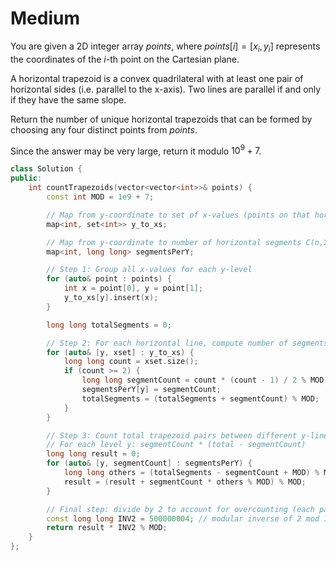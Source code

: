 # Medium

You are given a 2D integer array $points$, where $points[i] = [x_i, y_i]$ represents the coordinates of the $i$-th point on the Cartesian plane.

A horizontal trapezoid is a convex quadrilateral with at least one pair of horizontal sides (i.e. parallel to the x-axis). Two lines are parallel if and only if they have the same slope.

Return the number of unique horizontal trapezoids that can be formed by choosing any four distinct points from $points$.

Since the answer may be very large, return it modulo $10^9 + 7$.

```cpp
class Solution {
public:
    int countTrapezoids(vector<vector<int>>& points) {
        const int MOD = 1e9 + 7;

        // Map from y-coordinate to set of x-values (points on that horizontal line)
        map<int, set<int>> y_to_xs;

        // Map from y-coordinate to number of horizontal segments C(n,2)
        map<int, long long> segmentsPerY;

        // Step 1: Group all x-values for each y-level
        for (auto& point : points) {
            int x = point[0], y = point[1];
            y_to_xs[y].insert(x);
        }

        long long totalSegments = 0;

        // Step 2: For each horizontal line, compute number of segments C(n,2)
        for (auto& [y, xset] : y_to_xs) {
            long long count = xset.size();
            if (count >= 2) {
                long long segmentCount = count * (count - 1) / 2 % MOD;
                segmentsPerY[y] = segmentCount;
                totalSegments = (totalSegments + segmentCount) % MOD;
            }
        }

        // Step 3: Count total trapezoid pairs between different y-lines
        // For each level y: segmentCount * (total - segmentCount)
        long long result = 0;
        for (auto& [y, segmentCount] : segmentsPerY) {
            long long others = (totalSegments - segmentCount + MOD) % MOD;
            result = (result + segmentCount * others % MOD) % MOD;
        }

        // Final step: divide by 2 to account for overcounting (each pair counted twice)
        const long long INV2 = 500000004; // modular inverse of 2 mod 1e9+7
        return result * INV2 % MOD;
    }
};
```
